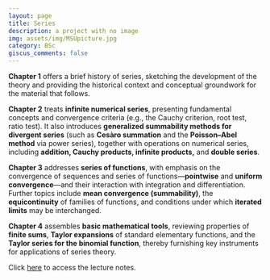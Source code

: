 ```yaml
---
layout: page
title: Series
description: a project with no image
img: assets/img/MSUpicture.jpg
category: BSc
giscus_comments: false
---
```


**Chapter 1** offers a brief history of series, sketching the development of the theory and providing the historical context and conceptual groundwork for the material that follows.

**Chapter 2** treats **infinite numerical series**, presenting fundamental concepts and convergence criteria (e.g., the Cauchy criterion, root test, ratio test). It also introduces **generalized summability methods for divergent series** (such as **Cesàro summation** and the **Poisson–Abel method** via power series), together with operations on numerical series, including **addition, Cauchy products, infinite products,** and **double series**.

**Chapter 3** addresses **series of functions**, with emphasis on the convergence of sequences and series of functions—**pointwise** and **uniform convergence**—and their interaction with integration and differentiation. Further topics include **mean convergence (summability)**, the **equicontinuity** of families of functions, and conditions under which **iterated limits** may be interchanged.

**Chapter 4** assembles **basic mathematical tools**, reviewing properties of **finite sums**, **Taylor expansions** of standard elementary functions, and the **Taylor series for the binomial function**, thereby furnishing key instruments for applications of series theory.

Click [here](https://galobelwang.github.io/file/Series.pdf) to access the lecture notes.

